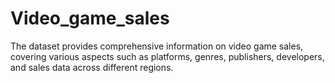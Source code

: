 # Video_game_sales
The dataset provides comprehensive information on video game sales, covering various aspects such as platforms, genres, publishers, developers, and sales data across different regions.
